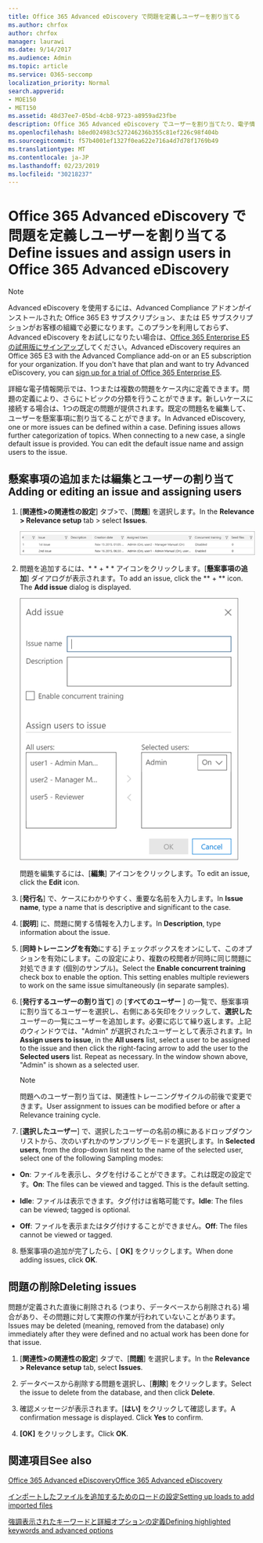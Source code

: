 ```yaml
---
title: Office 365 Advanced eDiscovery で問題を定義しユーザーを割り当てる
ms.author: chrfox
author: chrfox
manager: laurawi
ms.date: 9/14/2017
ms.audience: Admin
ms.topic: article
ms.service: O365-seccomp
localization_priority: Normal
search.appverid:
- MOE150
- MET150
ms.assetid: 48d37ee7-05bd-4cb8-9723-a8959ad23fbe
description: Office 365 Advanced eDiscovery でユーザーを割り当てたり、電子情報開示ケースの問題を削除したりするなど、案件を追加または編集する方法について説明します。
ms.openlocfilehash: b8ed024983c527246236b355c81ef226c98f404b
ms.sourcegitcommit: f57b4001ef1327f0ea622e716a4d7d78f1769b49
ms.translationtype: MT
ms.contentlocale: ja-JP
ms.lasthandoff: 02/23/2019
ms.locfileid: "30218237"
---
```

# <a name="define-issues-and-assign-users-in-office-365-advanced-ediscovery"></a><span data-ttu-id="5c98e-103">Office 365 Advanced eDiscovery で問題を定義しユーザーを割り当てる</span><span class="sxs-lookup"><span data-stu-id="5c98e-103">Define issues and assign users in Office 365 Advanced eDiscovery</span></span>

> [!NOTE]
> <span data-ttu-id="5c98e-p101">Advanced eDiscovery を使用するには、Advanced Compliance アドオンがインストールされた Office 365 E3 サブスクリプション、または E5 サブスクリプションがお客様の組織で必要になります。このプランを利用しておらず、Advanced eDiscovery をお試しになりたい場合は、[Office 365 Enterprise E5 の試用版にサインアップ](https://go.microsoft.com/fwlink/p/?LinkID=698279)してください。</span><span class="sxs-lookup"><span data-stu-id="5c98e-p101">Advanced eDiscovery requires an Office 365 E3 with the Advanced Compliance add-on or an E5 subscription for your organization. If you don't have that plan and want to try Advanced eDiscovery, you can [sign up for a trial of Office 365 Enterprise E5](https://go.microsoft.com/fwlink/p/?LinkID=698279).</span></span> 
  
<span data-ttu-id="5c98e-p102">詳細な電子情報開示では、1つまたは複数の問題をケース内に定義できます。問題の定義により、さらにトピックの分類を行うことができます。新しいケースに接続する場合は、1つの既定の問題が提供されます。既定の問題名を編集して、ユーザーを懸案事項に割り当てることができます。</span><span class="sxs-lookup"><span data-stu-id="5c98e-p102">In Advanced eDiscovery, one or more issues can be defined within a case. Defining issues allows further categorization of topics. When connecting to a new case, a single default issue is provided. You can edit the default issue name and assign users to the issue.</span></span> 
  
## <a name="adding-or-editing-an-issue-and-assigning-users"></a><span data-ttu-id="5c98e-110">懸案事項の追加または編集とユーザーの割り当て</span><span class="sxs-lookup"><span data-stu-id="5c98e-110">Adding or editing an issue and assigning users</span></span>

1. <span data-ttu-id="5c98e-111">[**関連性\>の関連性の設定**] タブ\>で、[**問題**] を選択します。</span><span class="sxs-lookup"><span data-stu-id="5c98e-111">In the **Relevance \> Relevance setup** tab \> select **Issues**.</span></span>
    
    ![関連性の設定の問題](media/dfd8f9ef-b167-4ed9-980e-00ae98a97169.png)
  
2. <span data-ttu-id="5c98e-p103">問題を追加するには、\* \* + \* \* アイコンをクリックします。[**懸案事項の追加**] ダイアログが表示されます。</span><span class="sxs-lookup"><span data-stu-id="5c98e-p103">To add an issue, click the \*\* + \*\* icon. The **Add issue** dialog is displayed.</span></span> 
    
    ![[関連性の設定] の追加問題](media/c8e94982-139a-472a-b85d-282f2d742046.png)
  
    <span data-ttu-id="5c98e-116">問題を編集するには、[**編集**] アイコンをクリックします。</span><span class="sxs-lookup"><span data-stu-id="5c98e-116">To edit an issue, click the **Edit** icon.</span></span> 
    
3. <span data-ttu-id="5c98e-117">[**発行名**] で、ケースにわかりやすく、重要な名前を入力します。</span><span class="sxs-lookup"><span data-stu-id="5c98e-117">In **Issue name**, type a name that is descriptive and significant to the case.</span></span> 
    
4. <span data-ttu-id="5c98e-118">[**説明**] に、問題に関する情報を入力します。</span><span class="sxs-lookup"><span data-stu-id="5c98e-118">In **Description**, type information about the issue.</span></span>
    
5. <span data-ttu-id="5c98e-p104">[**同時トレーニングを有効**にする] チェックボックスをオンにして、このオプションを有効にします。この設定により、複数の校閲者が同時に同じ問題に対処できます (個別のサンプル)。</span><span class="sxs-lookup"><span data-stu-id="5c98e-p104">Select the **Enable concurrent training** check box to enable the option. This setting enables multiple reviewers to work on the same issue simultaneously (in separate samples).</span></span> 
    
6. <span data-ttu-id="5c98e-p105">[**発行するユーザーの割り当て**] の [**すべてのユーザー** ] の一覧で、懸案事項に割り当てるユーザーを選択し、右側にある矢印をクリックして、**選択した**ユーザーの一覧にユーザーを追加します。必要に応じて繰り返します。上記のウィンドウでは、"Admin" が選択されたユーザーとして表示されます。</span><span class="sxs-lookup"><span data-stu-id="5c98e-p105">In **Assign users to issue**, in the **All users** list, select a user to be assigned to the issue and then click the right-facing arrow to add the user to the **Selected users** list. Repeat as necessary. In the window shown above, "Admin" is shown as a selected user.</span></span> 
    
    > [!NOTE]
    > <span data-ttu-id="5c98e-124">問題へのユーザー割り当ては、関連性トレーニングサイクルの前後で変更できます。</span><span class="sxs-lookup"><span data-stu-id="5c98e-124">User assignment to issues can be modified before or after a Relevance training cycle.</span></span> 
  
7. <span data-ttu-id="5c98e-125">[**選択したユーザー**] で、選択したユーザーの名前の横にあるドロップダウンリストから、次のいずれかのサンプリングモードを選択します。</span><span class="sxs-lookup"><span data-stu-id="5c98e-125">In **Selected users**, from the drop-down list next to the name of the selected user, select one of the following Sampling modes:</span></span> 
    
  - <span data-ttu-id="5c98e-p106">**On**: ファイルを表示し、タグを付けることができます。これは既定の設定です。</span><span class="sxs-lookup"><span data-stu-id="5c98e-p106">**On**: The files can be viewed and tagged. This is the default setting.</span></span>
    
  - <span data-ttu-id="5c98e-128">**Idle**: ファイルは表示できます。タグ付けは省略可能です。</span><span class="sxs-lookup"><span data-stu-id="5c98e-128">**Idle**: The files can be viewed; tagged is optional.</span></span>
    
  - <span data-ttu-id="5c98e-129">**Off**: ファイルを表示またはタグ付けすることができません。</span><span class="sxs-lookup"><span data-stu-id="5c98e-129">**Off**: The files cannot be viewed or tagged.</span></span>
    
8. <span data-ttu-id="5c98e-130">懸案事項の追加が完了したら、[ **OK]** をクリックします。</span><span class="sxs-lookup"><span data-stu-id="5c98e-130">When done adding issues, click **OK**.</span></span>
    
## <a name="deleting-issues"></a><span data-ttu-id="5c98e-131">問題の削除</span><span class="sxs-lookup"><span data-stu-id="5c98e-131">Deleting issues</span></span>

<span data-ttu-id="5c98e-132">問題が定義された直後に削除される (つまり、データベースから削除される) 場合があり、その問題に対して実際の作業が行われていないことがあります。</span><span class="sxs-lookup"><span data-stu-id="5c98e-132">Issues may be deleted (meaning, removed from the database) only immediately after they were defined and no actual work has been done for that issue.</span></span> 
  
1. <span data-ttu-id="5c98e-133">[**関連性\>の関連性の設定**] タブで、[**問題**] を選択します。</span><span class="sxs-lookup"><span data-stu-id="5c98e-133">In the **Relevance \> Relevance setup** tab, select **Issues**.</span></span>
    
2. <span data-ttu-id="5c98e-134">データベースから削除する問題を選択し、[**削除**] をクリックします。</span><span class="sxs-lookup"><span data-stu-id="5c98e-134">Select the issue to delete from the database, and then click **Delete**.</span></span>
    
3. <span data-ttu-id="5c98e-p107">確認メッセージが表示されます。[**はい]** をクリックして確認します。</span><span class="sxs-lookup"><span data-stu-id="5c98e-p107">A confirmation message is displayed. Click **Yes** to confirm.</span></span> 
    
4. <span data-ttu-id="5c98e-137">**[OK]** をクリックします。</span><span class="sxs-lookup"><span data-stu-id="5c98e-137">Click **OK**.</span></span>
    
## <a name="see-also"></a><span data-ttu-id="5c98e-138">関連項目</span><span class="sxs-lookup"><span data-stu-id="5c98e-138">See also</span></span>

[<span data-ttu-id="5c98e-139">Office 365 Advanced eDiscovery</span><span class="sxs-lookup"><span data-stu-id="5c98e-139">Office 365 Advanced eDiscovery</span></span>](office-365-advanced-ediscovery.md)
  
[<span data-ttu-id="5c98e-140">インポートしたファイルを追加するためのロードの設定</span><span class="sxs-lookup"><span data-stu-id="5c98e-140">Setting up loads to add imported files</span></span>](set-up-loads-to-add-imported-files.md)
  
[<span data-ttu-id="5c98e-141">強調表示されたキーワードと詳細オプションの定義</span><span class="sxs-lookup"><span data-stu-id="5c98e-141">Defining highlighted keywords and advanced options</span></span>](define-highlighted-keywords-and-advanced-options.md)

